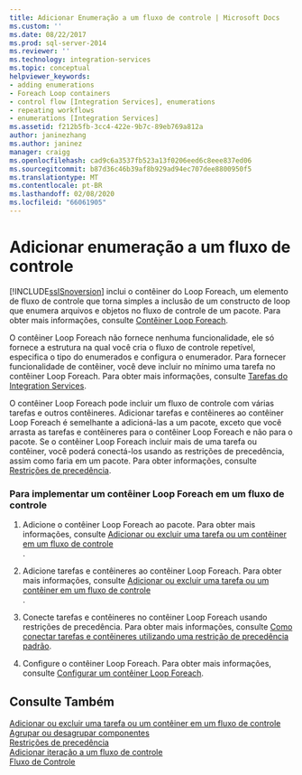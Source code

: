 ```yaml
---
title: Adicionar Enumeração a um fluxo de controle | Microsoft Docs
ms.custom: ''
ms.date: 08/22/2017
ms.prod: sql-server-2014
ms.reviewer: ''
ms.technology: integration-services
ms.topic: conceptual
helpviewer_keywords:
- adding enumerations
- Foreach Loop containers
- control flow [Integration Services], enumerations
- repeating workflows
- enumerations [Integration Services]
ms.assetid: f212b5fb-3cc4-422e-9b7c-89eb769a812a
author: janinezhang
ms.author: janinez
manager: craigg
ms.openlocfilehash: cad9c6a3537fb523a13f0206eed6c8eee837ed06
ms.sourcegitcommit: b87d36c46b39af8b929ad94ec707dee8800950f5
ms.translationtype: MT
ms.contentlocale: pt-BR
ms.lasthandoff: 02/08/2020
ms.locfileid: "66061905"
---
```

# <a name="add-enumeration-to-a-control-flow"></a>Adicionar enumeração a um fluxo de controle
  
  [!INCLUDE[ssISnoversion](../includes/ssisnoversion-md.md)] inclui o contêiner do Loop Foreach, um elemento de fluxo de controle que torna simples a inclusão de um constructo de loop que enumera arquivos e objetos no fluxo de controle de um pacote. Para obter mais informações, consulte [Contêiner Loop Foreach](control-flow/foreach-loop-container.md).  
  
 O contêiner Loop Foreach não fornece nenhuma funcionalidade, ele só fornece a estrutura na qual você cria o fluxo de controle repetível, especifica o tipo do enumerados e configura o enumerador. Para fornecer funcionalidade de contêiner, você deve incluir no mínimo uma tarefa no contêiner Loop Foreach. Para obter mais informações, consulte [Tarefas do Integration Services](control-flow/integration-services-tasks.md).  
  
 O contêiner Loop Foreach pode incluir um fluxo de controle com várias tarefas e outros contêineres. Adicionar tarefas e contêineres ao contêiner Loop Foreach é semelhante a adicioná-las a um pacote, exceto que você arrasta as tarefas e contêineres para o contêiner Loop Foreach e não para o pacote. Se o contêiner Loop Foreach incluir mais de uma tarefa ou contêiner, você poderá conectá-los usando as restrições de precedência, assim como faria em um pacote. Para obter informações, consulte [Restrições de precedência](control-flow/precedence-constraints.md).  
  
### <a name="to-implement-a-foreach-loop-container-in-a-control-flow"></a>Para implementar um contêiner Loop Foreach em um fluxo de controle  
  
1.  Adicione o contêiner Loop Foreach ao pacote. Para obter mais informações, consulte [Adicionar ou excluir uma tarefa ou um contêiner em um fluxo de controle](control-flow/add-or-delete-a-task-or-a-container-in-a-control-flow.md)  
  .  
  
2.  Adicione tarefas e contêineres ao contêiner Loop Foreach. Para obter mais informações, consulte [Adicionar ou excluir uma tarefa ou um contêiner em um fluxo de controle](control-flow/add-or-delete-a-task-or-a-container-in-a-control-flow.md)  
  .  
  
3.  Conecte tarefas e contêineres no contêiner Loop Foreach usando restrições de precedência. Para obter mais informações, consulte [Como conectar tarefas e contêineres utilizando uma restrição de precedência padrão](../../2014/integration-services/connect-tasks-and-containers-by-using-a-default-precedence-constraint.md).  
  
4.  Configure o contêiner Loop Foreach. Para obter mais informações, consulte [Configurar um contêiner Loop Foreach](../../2014/integration-services/configure-a-foreach-loop-container.md).  
  
## <a name="see-also"></a>Consulte Também  
 [Adicionar ou excluir uma tarefa ou um contêiner em um fluxo de controle](control-flow/add-or-delete-a-task-or-a-container-in-a-control-flow.md)   
 [Agrupar ou desagrupar componentes](group-or-ungroup-components.md)   
 [Restrições de precedência](control-flow/precedence-constraints.md)   
 [Adicionar iteração a um fluxo de controle](add-iteration-to-a-control-flow.md)   
 [Fluxo de Controle](control-flow/control-flow.md)  
  
  
